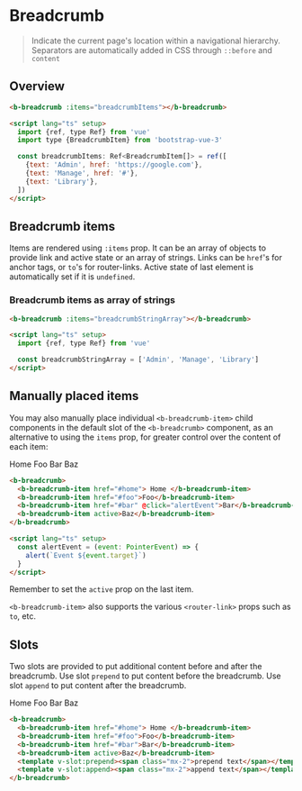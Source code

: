 # Breadcrumb

> Indicate the current page's location within a navigational hierarchy. Separators are automatically added in CSS through `::before` and `content`

## Overview

<ClientOnly>
  <b-card>
    <b-breadcrumb :items="breadcrumbItems"></b-breadcrumb>
  </b-card>

</ClientOnly>

```html
<b-breadcrumb :items="breadcrumbItems"></b-breadcrumb>

<script lang="ts" setup>
  import {ref, type Ref} from 'vue'
  import type {BreadcrumbItem} from 'bootstrap-vue-3'

  const breadcrumbItems: Ref<BreadcrumbItem[]> = ref([
    {text: 'Admin', href: 'https://google.com'},
    {text: 'Manage', href: '#'},
    {text: 'Library'},
  ])
</script>
```

## Breadcrumb items

Items are rendered using `:items` prop. It can be an array of objects to provide link and active
state or an array of strings. Links can be `href`'s for anchor tags, or `to`'s for router-links. Active state of last
element is automatically set if it is `undefined`.

### Breadcrumb items as array of strings

<ClientOnly>
  <b-card>
    <b-breadcrumb :items="breadcrumbStringArray"></b-breadcrumb>
  </b-card>

</ClientOnly>

```html
<b-breadcrumb :items="breadcrumbStringArray"></b-breadcrumb>

<script lang="ts" setup>
  import {ref, type Ref} from 'vue'

  const breadcrumbStringArray = ['Admin', 'Manage', 'Library']
</script>
```

## Manually placed items

You may also manually place individual `<b-breadcrumb-item>` child components in the default slot of
the `<b-breadcrumb>` component, as an alternative to using the `items` prop, for greater control
over the content of each item:

<ClientOnly>
  <b-card>
    <b-breadcrumb>
      <b-breadcrumb-item href="#home">
        Home
      </b-breadcrumb-item>
      <b-breadcrumb-item href="#foo">Foo</b-breadcrumb-item>
      <b-breadcrumb-item href="#bar" @click="alertEvent">Bar</b-breadcrumb-item>
      <b-breadcrumb-item active>Baz</b-breadcrumb-item>
    </b-breadcrumb>
  </b-card>

</ClientOnly>

```html
<b-breadcrumb>
  <b-breadcrumb-item href="#home"> Home </b-breadcrumb-item>
  <b-breadcrumb-item href="#foo">Foo</b-breadcrumb-item>
  <b-breadcrumb-item href="#bar" @click="alertEvent">Bar</b-breadcrumb-item>
  <b-breadcrumb-item active>Baz</b-breadcrumb-item>
</b-breadcrumb>

<script lang="ts" setup>
  const alertEvent = (event: PointerEvent) => {
    alert(`Event ${event.target}`)
  }
</script>
```

Remember to set the `active` prop on the last item.

`<b-breadcrumb-item>` also supports the various `<router-link>` props such as `to`, etc.

## Slots

Two slots are provided to put additional content before and after the breadcrumb.
Use slot `prepend` to put content before the breadcrumb. Use slot `append` to put content after the breadcrumb.

<ClientOnly>
  <b-card>
    <b-breadcrumb>
      <b-breadcrumb-item href="#home">
        Home
      </b-breadcrumb-item>
      <b-breadcrumb-item href="#foo">Foo</b-breadcrumb-item>
      <b-breadcrumb-item href="#bar">Bar</b-breadcrumb-item>
      <b-breadcrumb-item active>Baz</b-breadcrumb-item>
      <template v-slot:prepend><span class="mx-2">prepend text</span></template>
      <template v-slot:append><span class="mx-2">append text</span></template>
    </b-breadcrumb>
  </b-card>

</ClientOnly>

```html
<b-breadcrumb>
  <b-breadcrumb-item href="#home"> Home </b-breadcrumb-item>
  <b-breadcrumb-item href="#foo">Foo</b-breadcrumb-item>
  <b-breadcrumb-item href="#bar">Bar</b-breadcrumb-item>
  <b-breadcrumb-item active>Baz</b-breadcrumb-item>
  <template v-slot:prepend><span class="mx-2">prepend text</span></template>
  <template v-slot:append><span class="mx-2">append text</span></template>
</b-breadcrumb>
```

<ClientOnly>
  <ComponentReference></ComponentReference>
</ClientOnly>

<script lang="ts" setup>
  import {ref, type Ref} from 'vue';
  import type {BreadcrumbItem} from 'bootstrap-vue-3'

  const breadcrumbItems: Ref<BreadcrumbItem[]> = ref([
    { text: 'Admin', href:'https://google.com'},
    { text: 'Manage', href:'#'},
    { text: 'Library'},
  ]);

  const breadcrumbStringArray = ['Admin','Manage', 'Library'];

  const alertEvent = (event: PointerEvent) => {
    alert(`Event ${event.target}`);
  }
</script>
